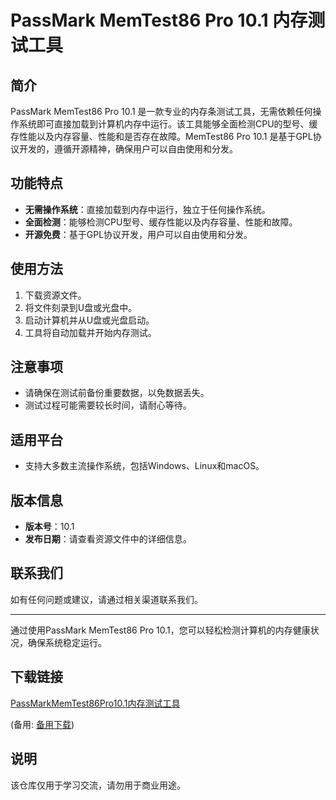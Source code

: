 # PassMark MemTest86 Pro 10.1 内存测试工具

## 简介
PassMark MemTest86 Pro 10.1 是一款专业的内存条测试工具，无需依赖任何操作系统即可直接加载到计算机内存中运行。该工具能够全面检测CPU的型号、缓存性能以及内存容量、性能和是否存在故障。MemTest86 Pro 10.1 是基于GPL协议开发的，遵循开源精神，确保用户可以自由使用和分发。

## 功能特点
- **无需操作系统**：直接加载到内存中运行，独立于任何操作系统。
- **全面检测**：能够检测CPU型号、缓存性能以及内存容量、性能和故障。
- **开源免费**：基于GPL协议开发，用户可以自由使用和分发。

## 使用方法
1. 下载资源文件。
2. 将文件刻录到U盘或光盘中。
3. 启动计算机并从U盘或光盘启动。
4. 工具将自动加载并开始内存测试。

## 注意事项
- 请确保在测试前备份重要数据，以免数据丢失。
- 测试过程可能需要较长时间，请耐心等待。

## 适用平台
- 支持大多数主流操作系统，包括Windows、Linux和macOS。

## 版本信息
- **版本号**：10.1
- **发布日期**：请查看资源文件中的详细信息。

## 联系我们
如有任何问题或建议，请通过相关渠道联系我们。

---

通过使用PassMark MemTest86 Pro 10.1，您可以轻松检测计算机的内存健康状况，确保系统稳定运行。

## 下载链接
[PassMarkMemTest86Pro10.1内存测试工具](https://pan.quark.cn/s/0d8f790af285) 

(备用: [备用下载](https://pan.baidu.com/s/1hAvhJBITJA0k2oSAudNxWw?pwd=kq1u))

## 说明

该仓库仅用于学习交流，请勿用于商业用途。

